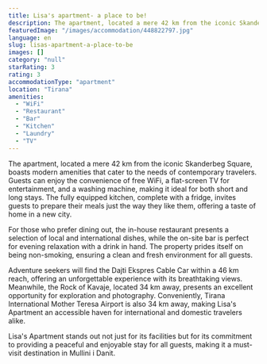 ```yaml
---
title: Lisa's apartment- a place to be!
description: The apartment, located a mere 42 km from the iconic Skanderbeg Square, boasts modern amenities that cater to the needs of contemporary travelers. Guests can enj
featuredImage: "/images/accommodation/448822797.jpg"
language: en
slug: lisas-apartment-a-place-to-be
images: []
category: "null"
starRating: 3
rating: 3
accommodationType: "apartment"
location: "Tirana"
amenities:
  - "WiFi"
  - "Restaurant"
  - "Bar"
  - "Kitchen"
  - "Laundry"
  - "TV"
---
```


The apartment, located a mere 42 km from the iconic Skanderbeg Square, boasts modern amenities that cater to the needs of contemporary travelers. Guests can enjoy the convenience of free WiFi, a flat-screen TV for entertainment, and a washing machine, making it ideal for both short and long stays. The fully equipped kitchen, complete with a fridge, invites guests to prepare their meals just the way they like them, offering a taste of home in a new city.

For those who prefer dining out, the in-house restaurant presents a selection of local and international dishes, while the on-site bar is perfect for evening relaxation with a drink in hand. The property prides itself on being non-smoking, ensuring a clean and fresh environment for all guests.

Adventure seekers will find the Dajti Ekspres Cable Car within a 46 km reach, offering an unforgettable experience with its breathtaking views. Meanwhile, the Rock of Kavaje, located 34 km away, presents an excellent opportunity for exploration and photography. Conveniently, Tirana International Mother Teresa Airport is also 34 km away, making Lisa's Apartment an accessible haven for international and domestic travelers alike.

Lisa's Apartment stands out not just for its facilities but for its commitment to providing a peaceful and enjoyable stay for all guests, making it a must-visit destination in Mullini i Danit.

